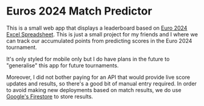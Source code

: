 # Euros 2024 Match Predictor

This is a small web app that displays a leaderboard based on [Euro 2024 Excel Spreadsheet](https://www.reddit.com/r/excel/comments/1d4xcux/euro_2024_excel_spreadsheet/). This is just a small project for my friends and I where we can track our accumulated points from predicting scores in the Euro 2024 tournament.

It's only styled for mobile only but I do have plans in the future to "generalise" this app for future tournaments.

Moreover, I did not bother paying for an API that would provide live score updates and results, so there's a good bit of manual entry required. In order to avoid making new deployments based on match results, we do use [Google's Firestore](https://firebase.google.com/docs/firestore) to store results.
